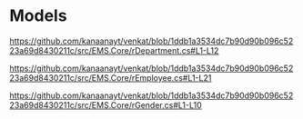 # Models

https://github.com/kanaanayt/venkat/blob/1ddb1a3534dc7b90d90b096c5223a69d8430211c/src/EMS.Core/rDepartment.cs#L1-L12

https://github.com/kanaanayt/venkat/blob/1ddb1a3534dc7b90d90b096c5223a69d8430211c/src/EMS.Core/rEmployee.cs#L1-L21

https://github.com/kanaanayt/venkat/blob/1ddb1a3534dc7b90d90b096c5223a69d8430211c/src/EMS.Core/rGender.cs#L1-L10
